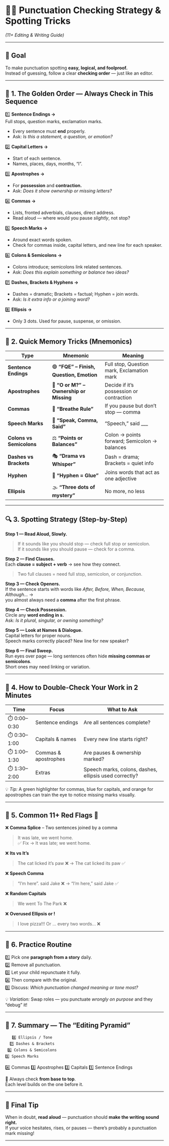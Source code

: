 # 🕵️‍♂️ Punctuation Checking Strategy & Spotting Tricks  
*(11+ Editing & Writing Guide)*

---

## 🎯 Goal
To make punctuation spotting **easy, logical, and foolproof.**  
Instead of guessing, follow a clear **checking order** — just like an editor.

---

## 🧭 1. The Golden Order — Always Check in This Sequence

1️⃣ **Sentence Endings →**  
   Full stops, question marks, exclamation marks.  
   - Every sentence must **end** properly.  
   - Ask: *Is this a statement, a question, or emotion?*

2️⃣ **Capital Letters →**  
   - Start of each sentence.  
   - Names, places, days, months, “I”.

3️⃣ **Apostrophes →**  
   - For **possession** and **contraction.**  
   - Ask: *Does it show ownership or missing letters?*

4️⃣ **Commas →**  
   - Lists, fronted adverbials, clauses, direct address.  
   - Read aloud — where would you pause *slightly*, not stop?

5️⃣ **Speech Marks →**  
   - Around exact words spoken.  
   - Check for commas inside, capital letters, and new line for each speaker.

6️⃣ **Colons & Semicolons →**  
   - Colons introduce; semicolons link related sentences.  
   - Ask: *Does this explain something or balance two ideas?*

7️⃣ **Dashes, Brackets & Hyphens →**  
   - Dashes = dramatic; Brackets = factual; Hyphen = join words.  
   - Ask: *Is it extra info or a joining word?*

8️⃣ **Ellipsis →**  
   - Only 3 dots. Used for pause, suspense, or omission.  

---

## 🧠 2. Quick Memory Tricks (Mnemonics)

| Type | Mnemonic | Meaning |
|------|-----------|----------|
| **Sentence Endings** | 🟢 **“FQE” – Finish, Question, Emotion** | Full stop, Question mark, Exclamation mark |
| **Apostrophes** | 🧩 **“O or M?” – Ownership or Missing** | Decide if it’s possession or contraction |
| **Commas** | 🍃 **“Breathe Rule”** | If you pause but don’t stop — comma |
| **Speech Marks** | 💬 **“Speak, Comma, Said”** | “Speech,” said ___ |
| **Colons vs Semicolons** | ⚖️ **“Points or Balances”** | Colon → points forward; Semicolon → balances |
| **Dashes vs Brackets** | 🎭 **“Drama vs Whisper”** | Dash = drama; Brackets = quiet info |
| **Hyphen** | 🔗 **“Hyphen = Glue”** | Joins words that act as one adjective |
| **Ellipsis** | 🌫️ **“Three dots of mystery”** | No more, no less |

---

## 🔍 3. Spotting Strategy (Step-by-Step)

**Step 1 — Read Aloud, Slowly.**  
> If it sounds like you should stop — check full stop or semicolon.  
> If it sounds like you should pause — check for a comma.

**Step 2 — Find Clauses.**  
Each **clause = subject + verb** → see how they connect.  
> Two full clauses = need full stop, semicolon, or conjunction.

**Step 3 — Check Openers.**  
If the sentence starts with words like *After, Before, When, Because, Although…* →  
you almost always need a **comma** after the first phrase.

**Step 4 — Check Possession.**  
Circle any **word ending in s.**  
Ask: *Is it plural, singular, or owning something?*

**Step 5 — Look at Names & Dialogue.**  
Capital letters for proper nouns.  
Speech marks correctly placed? New line for new speaker?

**Step 6 — Final Sweep.**  
Run eyes over page — long sentences often hide **missing commas or semicolons**.  
Short ones may need linking or variation.

---

## 🎯 4. How to Double-Check Your Work in 2 Minutes

| Time | Focus | What to Ask |
|------|--------|-------------|
| ⏱️ 0:00–0:30 | Sentence endings | Are all sentences complete? |
| ⏱️ 0:30–1:00 | Capitals & names | Every new line starts right? |
| ⏱️ 1:00–1:30 | Commas & apostrophes | Are pauses & ownership marked? |
| ⏱️ 1:30–2:00 | Extras | Speech marks, colons, dashes, ellipsis used correctly? |

💡 *Tip:* A green highlighter for commas, blue for capitals, and orange for apostrophes can train the eye to notice missing marks visually.

---

## 🧩 5. Common 11+ Red Flags 🚨

❌ **Comma Splice** – Two sentences joined by a comma  
> It was late, we went home.  
✅ Fix → It was late; we went home.  

❌ **Its vs It’s**  
> The cat licked it’s paw ❌ → The cat licked its paw ✅  

❌ **Speech Comma**  
> “I’m here”. said Jake ❌ → “I’m here,” said Jake ✅  

❌ **Random Capitals**  
> We went To The Park ❌  

❌ **Overused Ellipsis or !**  
> I love pizza!!! Or ... every two words... ❌  

---

## 🧠 6. Practice Routine

1️⃣ Pick one **paragraph from a story** daily.  
2️⃣ Remove all punctuation.  
3️⃣ Let your child repunctuate it fully.  
4️⃣ Then compare with the original.  
5️⃣ Discuss: *Which punctuation changed meaning or tone most?*

💡 *Variation:* Swap roles — you punctuate *wrongly on purpose* and they “debug” it!

---

## 🏁 7. Summary — The “Editing Pyramid”

       8️⃣ Ellipsis / Tone
      7️⃣ Dashes & Brackets
     6️⃣ Colons & Semicolons
    5️⃣ Speech Marks
   4️⃣ Commas
  3️⃣ Apostrophes
 2️⃣ Capitals
1️⃣ Sentence Endings


🧩 Always check **from base to top**.  
Each level builds on the one before it.

---

## 🌟 Final Tip
When in doubt, **read aloud** — punctuation should **make the writing sound right.**  
If your voice hesitates, rises, or pauses — there’s probably a punctuation mark missing!

---

